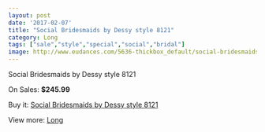 ```yaml
---
layout: post
date: '2017-02-07'
title: "Social Bridesmaids by Dessy style 8121"
category: Long
tags: ["sale","style","special","social","bridal"]
image: http://www.eudances.com/5636-thickbox_default/social-bridesmaids-by-dessy-style-8121.jpg
---
```

Social Bridesmaids by Dessy style 8121

On Sales: **$245.99**
<a href="https://www.eudances.com/en/long/1952-social-bridesmaids-by-dessy-style-8121.html"><amp-img layout="responsive" width="600" height="600" src="//www.eudances.com/5636-thickbox_default/social-bridesmaids-by-dessy-style-8121.jpg" alt="Social Bridesmaids by Dessy style 8121 0" /></a>
<a href="https://www.eudances.com/en/long/1952-social-bridesmaids-by-dessy-style-8121.html"><amp-img layout="responsive" width="600" height="600" src="//www.eudances.com/5637-thickbox_default/social-bridesmaids-by-dessy-style-8121.jpg" alt="Social Bridesmaids by Dessy style 8121 1" /></a>

Buy it: [Social Bridesmaids by Dessy style 8121](https://www.eudances.com/en/long/1952-social-bridesmaids-by-dessy-style-8121.html "Social Bridesmaids by Dessy style 8121")

View more: [Long](https://www.eudances.com/en/21-long "Long")